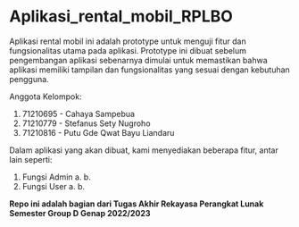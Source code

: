 # Aplikasi_rental_mobil_RPLBO

Aplikasi rental mobil ini adalah prototype untuk menguji fitur dan fungsionalitas utama pada aplikasi. Prototype ini dibuat sebelum pengembangan aplikasi sebenarnya dimulai untuk memastikan bahwa aplikasi memiliki tampilan dan fungsionalitas yang sesuai dengan kebutuhan pengguna. 

Anggota Kelompok:
  1. 71210695 - Cahaya Sampebua
  2. 71210779 - Stefanus Sety Nugroho
  3. 71210816 - Putu Gde Qwat Bayu Liandaru
 
Dalam aplikasi yang akan dibuat, kami menyediakan beberapa fitur, antar lain seperti:
  1. Fungsi Admin
    a.
    b.
  2. Fungsi User
    a.
    b.


**Repo ini adalah bagian dari Tugas Akhir Rekayasa Perangkat Lunak Semester Group D Genap 2022/2023**
